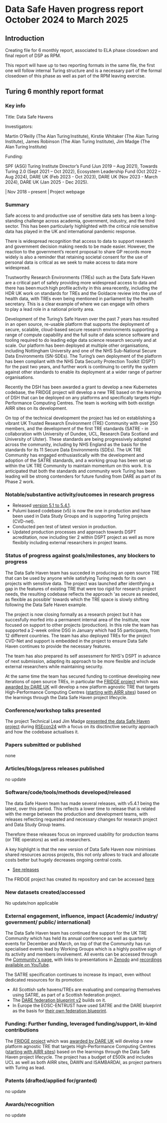 # Data Safe Haven progress report October 2024 to March 2025

## Introduction

Creating file for 6 monthly report, associated to ELA phase closedown and final report of DSP as RPM.

This report will have up to two reporting formats in the same file,
the first one will follow internal Turing structure and is a necessary part of the formal closedown of this phase
as well as part of the RPM leaving exercise.

## Turing 6 monthly report format

### Key info

Title: Data Safe Havens

Investigators:

Martin O’Reilly (The Alan Turing Institute),
Kirstie Whitaker (The Alan Turing Institute),
James Robinson (The Alan Turing Institute),
Jim Madge (The Alan Turing Institute)

Funding:

SPF (ASG) Turing Institute Director’s Fund (Jun 2019 – Aug 2021),
Towards Turing 2.0 (Sept 2021 – Oct 2022),
Ecosystem Leadership Fund (Oct 2022 – Aug 2024),
DARE UK (Feb 2023 - Oct 2023),
DARE UK (Nov 2023 - March 2024),
DARE UK (Jan 2025 - Dec 2025).

| Nov 2018 – present | Project webpage

### Summary

Safe access to and productive use of sensitive data sets has been a long-standing challenge across academia,
government,
industry,
and the third sector.
This has been particularly highlighted with the critical role sensitive data has played in the UK and international pandemic response.

There is widespread recognition that access to data to support research and government decision making needs to be made easier.
However,
the reaction to the government’s recent proposal to share GP records more widely is also a reminder that retaining societal consent for the use of personal data is critical as we seek to make access to data more widespread.

Trustworthy Research Environments (TREs) such as the Data Safe Haven are a critical part of safely providing more widespread access to data and there has been much high profile activity in this area recently,
including the HDR UK work on standards for TREs and the Goldacre review into the use of health data,
with TREs even being mentioned in parliament by the health secretary.
This is a clear example of where we can engage with others to play a lead role in a national priority area.

Development of the Turing’s Safe Haven over the past 7 years has resulted in an open source,
re-usable platform that supports the deployment of secure,
scalable,
cloud-based secure research environments supporting a range of compute capability and the full suite of data science software and tooling required to do leading edge data science research securely and at scale.
Our platform has been deployed at multiple other organisations,
including Nottingham University and one of the NHS Sub-National Secure Data Environments (SN-SDEs).
The Turing’s own deployment of the platform has been compliant with the NHS Data Security Protection Toolkit (DSPT) for the past two years,
and further work is continuing to certify the system against other standards to enable its deployment at a wider range of partner organisations.

Recently the DSH has been awarded a grant to develop a new Kubernetes codebase,
the FRIDGE project will develop a new TRE based on the learning of DSH that can be deployed on any platforms and specifically targets High-Performance Computing Centres.
The team is working with both existign AIRR sites on its development.

On top of the technical development the project has led on establishing a vibrant UK Trusted Research Environment (TRE) Community with over 250 members,
and the development of the first TRE standards (SATRE - in collaboration with University of Dundee, UCL, Research Data Scotland and University of Ulster).
These standards are being progressively adopted across the community, including by NHS England as the basis for the standards for its 11 Secure Data Environments (SDEs).
The UK TRE Community has engaged enthusiastically with the development and adoption of the SATRE standards,
and a working group has been set up within the UK TRE Community to maintain momentum on this work.
It is anticipated that both the standards and community work Turing has been leading will be strong contenders for future funding from DARE as part of its Phase 2 work.

### Notable/substantive activity/outcomes in research progress

- Released [version 5.1 to 5.4.1](https://github.com/alan-turing-institute/data-safe-haven/releases).
- Pulumi based codebase (v5) is now the one in production and have been used in Data Study Groups and is supporting Turing projects (CVD-net).
- Conducted pen test of latest version in production.
- Updated production processes and approach towards DSPT acreditation, now including tier 2 within DSPT project as well as more flexibily including external researchers in project teams.

### Status of progress against goals/milestones, any blockers to progress

The Data Safe Haven team has succeded in producing an open source TRE that can be used by anyone while satisfying Turing needs for its own projects with sensitive data.
The project was launched after identifying a gap in the features of existing TRE that were too rigid for research project needs, the resulting codebase reflects the approach 'as secure as needed, as flexible as possible' towards which the TRE space is slowly shifting following the Data Safe Haven example.

The project is now closing formally as a research project but it has succesfully morfed into a permanent internal area of the Insittute,
now focused on support to other projects (production).
In this role the team has supported a 2-week online DSG in January which had 55 participants,
from 12 different countries.
The team has also deployed TREs for the project CVD-Net and support is embedded in the project to ensure Data Safe Haven continues to provide the necessary features.

The team has also prepared its self assessment for NHS's DSPT in advance of next submission, adapting its approach to be more flexible and include external researchers while maintaining security.

At the same time the team has secured funding to continue developing new iterations of open source TREs,
in particular the [FRIDGE project](https://www.turing.ac.uk/research/research-projects/fridge-federated-research-infrastructure-data-governance-extension) which was [awarded by DARE UK](https://dareuk.org.uk/news-and-events/dare-uk-launches-six-projects-to-support-early-adoption-of-new-capabilities-for-sensitive-data-research/) will develop a new platform agnostic TRE that targets High-Performance Computing Centres ([starting with AIRR sites](https://www.ukri.org/news/300-million-to-launch-first-phase-of-new-ai-research-resource/)) based on the learnings through the Data Safe Haven project lifecycle.

### Conference/workshop talks presented

The project Technical Lead Jim Madge [presented the data Safe Haven project](https://virtual.oxfordabstracts.com/event/49081/session/118339) during [RSEcon24](https://rsecon24.society-rse.org/) with a focus on its disctinctive security approach and how the codebase actualises it.

### Papers submitted or published

none

### Articles/blogs/press releases published

no update

### Software/code/tools/methods developed/released

The data Safe Haven team has made several releases, with v5.4.1 being the latest, over this period.
This reflects a lower time to release that is related with the merge between the production and development teams,
with releases reflecting requested and necessary changes for research project and Data Study Group teams.

Therefore these releases focus on improved usability for production teams (or TRE operators) as well as researchers.

A key highlight is that the new version of Data Safe Haven now minimises shared resources across projects,
this not only allows to track and allocate costs better but hugely decreases ongoing central costs.

- [See releases](https://github.com/alan-turing-institute/data-safe-haven/releases)

The FRIDGE project has created its repository and can be accessed [here](https://github.com/alan-turing-institute/fridge)

### New datasets created/accessed

No update/non applicable

### External engagement, influence, impact (Academic/ industry/ government/ public/ international)

The Data Safe Haven team has continued the support for the UK TRE Community which has held its annual conference as well as quarterly events for December and March,
on top of that the Community has run specialised events lead by Working Groups which is a highly positive sign of its activity and members involvement.
All events can be accessed through the [Community's page](https://www.uktre.org/en/latest/events/index.html), with links to presentations in [Zenodo](https://zenodo.org/communities/uktre/records?q=&l=list&p=1&s=10&sort=newest) and [recordings available on YouTube](https://www.youtube.com/channel/UCd7AZjyH33aCmIojGHMfqEg).

The SATRE specification continues to increase its impact, even without dedicated resources for its promotion:

- All Scottish safe havens/TREs are evaluating and comparing themselves using SATRE, as part of a Scottish federation project.
- The [DARE federation blueprint v2](https://zenodo.org/records/14192786) builds on it.
- In Europe the EOSC-ENTRUST have used SATRE and the DARE blueprint as the basis for [their own federation blueprint](https://zenodo.org/records/14362388).

### Funding: Further funding, leveraged funding/support, in-kind contributions

The [FRIDGE project](https://www.turing.ac.uk/research/research-projects/fridge-federated-research-infrastructure-data-governance-extension) which was [awarded by DARE UK](https://dareuk.org.uk/news-and-events/dare-uk-launches-six-projects-to-support-early-adoption-of-new-capabilities-for-sensitive-data-research/) will develop a new platform agnostic TRE that targets High-Performance Computing Centres ([starting with AIRR sites](https://www.ukri.org/news/300-million-to-launch-first-phase-of-new-ai-research-resource/)) based on the learnings through the Data Safe Haven project lifecycle.
The project has a budget of £500k and includes UCL as well as both AIRR sites, DAWN and ISAMBARDAI, as project partners with Turing as lead.

### Patents (drafted/applied for/granted)

no update

### Awards/recognition

no update
